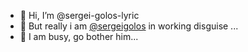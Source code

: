 - 👋 Hi, I’m @sergei-golos-lyric
- 👀 But really i am [@sergeigolos](https://github.com/sergeigolos) in working disguise ...
- 🌱 I am busy, go bother him... 
